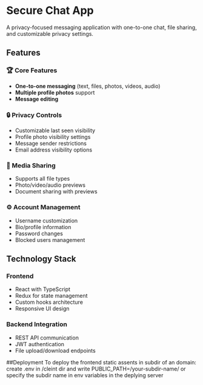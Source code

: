 # Secure Chat App

A privacy-focused messaging application with one-to-one chat, file sharing, and customizable privacy settings.

## Features

### 🏆 Core Features

- **One-to-one messaging** (text, files, photos, videos, audio)
- **Multiple profile photos** support
- **Message editing**

### 🔒 Privacy Controls

- Customizable last seen visibility
- Profile photo visibility settings
- Message sender restrictions
- Email address visibility options

### 📁 Media Sharing

- Supports all file types
- Photo/video/audio previews
- Document sharing with previews

### ⚙️ Account Management

- Username customization
- Bio/profile information
- Password changes
- Blocked users management

## Technology Stack

### Frontend

- React with TypeScript
- Redux for state management
- Custom hooks architecture
- Responsive UI design

### Backend Integration

- REST API communication
- JWT authentication
- File upload/download endpoints

##Deployment
To deploy the frontend static assents in subdir of an domain:
create .env in /cleint dir and write PUBLIC_PATH=/your-subdir-name/
or specify the subdir name in env variables in the deplying server
